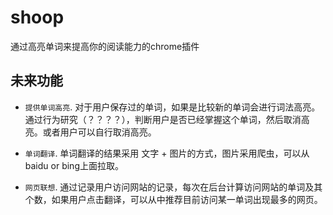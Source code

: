# shoop

通过高亮单词来提高你的阅读能力的chrome插件

## 未来功能

* `提供单词高亮`. 对于用户保存过的单词，如果是比较新的单词会进行词法高亮。通过行为研究（？？？？），判断用户是否已经掌握这个单词，然后取消高亮。或者用户可以自行取消高亮。

* `单词翻译`. 单词翻译的结果采用 文字 + 图片的方式，图片采用爬虫，可以从baidu or bing上面拉取。

* `网页联想`. 通过记录用户访问网站的记录，每次在后台计算访问网站的单词及其个数，如果用户点击翻译，可以从中推荐目前访问某一单词出现最多的网页。
